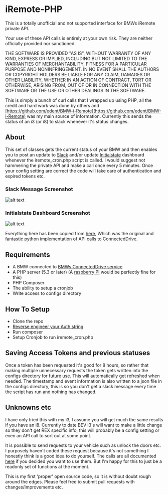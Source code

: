 # iRemote-PHP
This is a totally unofficial and not supported interface for BMWs iRemote private API.

Your use of these API calls is entirely at your own risk. They are neither officially provided nor sanctioned.

THE SOFTWARE IS PROVIDED "AS IS", WITHOUT WARRANTY OF ANY KIND, EXPRESS OR IMPLIED, INCLUDING BUT NOT LIMITED TO THE WARRANTIES OF MERCHANTABILITY, FITNESS FOR A PARTICULAR PURPOSE AND NONINFRINGEMENT. IN NO EVENT SHALL THE AUTHORS OR COPYRIGHT HOLDERS BE LIABLE FOR ANY CLAIM, DAMAGES OR OTHER LIABILITY, WHETHER IN AN ACTION OF CONTRACT, TORT OR OTHERWISE, ARISING FROM, OUT OF OR IN CONNECTION WITH THE SOFTWARE OR THE USE OR OTHER DEALINGS IN THE SOFTWARE.

This is simply a bunch of curl calls that I wrapped up using PHP, all the credit and hard work was done by others and [https://github.com/edent/BMW-i-Remote](https://github.com/edent/BMW-i-Remote) was my main source of information. Currently this sends the status of an i3 (or i8) to slack whenever it's status changes.

## About
This set of classes gets the current status of your BMW and then enables you to post an update to [Slack](https://slack.com/) and/or update [Initialstate](https://www.initialstate.com/) dashboard whenever the iremote_cron.php script is called. I would suggest not hammering the private API and make a call once every 5 minutes. Once your config setting are correct the code will take care of authentication and expired tokens etc.

### Slack Message Screenshot
![alt text](https://raw.githubusercontent.com/thickey256/iRemote-PHP/master/iRemote-php.png "Example slack message")

### Initialstate Dashboard Screenshot
![alt text](https://raw.githubusercontent.com/thickey256/iRemote-PHP/master/initialstate-dashboard.png "Example initialstate dashboard")


Everything here has been copied from [here](https://shkspr.mobi/blog/2015/11/reverse-engineering-the-bmw-i3-api/), Which was the original and fantastic python implementation of API calls to ConnectedDrive.

## Requirements
* A BMW connected to [BMWs ConnectedDrive service](https://www.bmw-connecteddrive.co.uk/app/gb/index.html#/portal)
* A PHP server (5.3 or later) (A [raspberry PI](https://www.raspberrypi.org/documentation/remote-access/web-server/apache.md) would be perfectly fine for this)
* PHP Composer
* The ability to setup a cronjob
* Write access to configs directory

## How To Setup
* Clone the repo
* [Reverse engineer your Auth string](https://shkspr.mobi/blog/2015/11/reverse-engineering-the-bmw-i3-api/)
* Run composer
* Setup Cronjob to run iremote_cron.php

## Saving Access Tokens and previous statuses 
Once a token has been requested it's good for 8 hours, so rather that making multiple unnecessary requests the token gets written into the configs directory for future use. This will automatically get refreshed when needed. The timestamp and event information is also written to a json file in the configs directory, this is so you don't get a slack message every time the script has run and nothing has changed.

## Unknowns etc
I have only tried this with my i3, I assume you will get much the same results if you have an i8. Currently to date BEV i3's will want to make a little change so they don't get REX specific info, this will probably be a config setting or even an API call to sort out at some point.

It is possible to send requests to your vehicle such as unlock the doors etc. I purposely haven't coded these request because it's not something I honestly think is a good idea to do yourself. The calls are all documented [here](https://shkspr.mobi/blog/2015/11/reverse-engineering-the-bmw-i3-api/) if you decided you want to use them. But I'm happy for this to just be a readonly set of functions at the moment.

This is my first 'proper' open source code, so it is without doubt rough around the edges. Please feel free to submit pull requests with changes/improvements etc.
